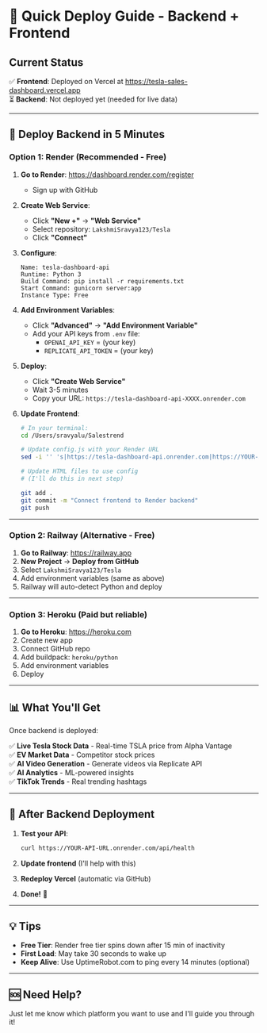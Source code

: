 # 🚀 Quick Deploy Guide - Backend + Frontend

## Current Status
✅ **Frontend**: Deployed on Vercel at https://tesla-sales-dashboard.vercel.app  
⏳ **Backend**: Not deployed yet (needed for live data)

---

## 🎯 Deploy Backend in 5 Minutes

### **Option 1: Render (Recommended - Free)**

1. **Go to Render**: https://dashboard.render.com/register
   - Sign up with GitHub

2. **Create Web Service**:
   - Click **"New +"** → **"Web Service"**
   - Select repository: `LakshmiSravya123/Tesla`
   - Click **"Connect"**

3. **Configure**:
   ```
   Name: tesla-dashboard-api
   Runtime: Python 3
   Build Command: pip install -r requirements.txt
   Start Command: gunicorn server:app
   Instance Type: Free
   ```

4. **Add Environment Variables**:
   - Click **"Advanced"** → **"Add Environment Variable"**
   - Add your API keys from `.env` file:
     - `OPENAI_API_KEY` = (your key)
     - `REPLICATE_API_TOKEN` = (your key)

5. **Deploy**:
   - Click **"Create Web Service"**
   - Wait 3-5 minutes
   - Copy your URL: `https://tesla-dashboard-api-XXXX.onrender.com`

6. **Update Frontend**:
   ```bash
   # In your terminal:
   cd /Users/sravyalu/Salestrend
   
   # Update config.js with your Render URL
   sed -i '' 's|https://tesla-dashboard-api.onrender.com|https://YOUR-ACTUAL-URL.onrender.com|g' dashboard/config.js
   
   # Update HTML files to use config
   # (I'll do this in next step)
   
   git add .
   git commit -m "Connect frontend to Render backend"
   git push
   ```

---

### **Option 2: Railway (Alternative - Free)**

1. **Go to Railway**: https://railway.app
2. **New Project** → **Deploy from GitHub**
3. Select `LakshmiSravya123/Tesla`
4. Add environment variables (same as above)
5. Railway will auto-detect Python and deploy

---

### **Option 3: Heroku (Paid but reliable)**

1. **Go to Heroku**: https://heroku.com
2. Create new app
3. Connect GitHub repo
4. Add buildpack: `heroku/python`
5. Add environment variables
6. Deploy

---

## 📊 What You'll Get

Once backend is deployed:

✅ **Live Tesla Stock Data** - Real-time TSLA price from Alpha Vantage  
✅ **EV Market Data** - Competitor stock prices  
✅ **AI Video Generation** - Generate videos via Replicate API  
✅ **AI Analytics** - ML-powered insights  
✅ **TikTok Trends** - Real trending hashtags  

---

## 🔧 After Backend Deployment

1. **Test your API**:
   ```bash
   curl https://YOUR-API-URL.onrender.com/api/health
   ```

2. **Update frontend** (I'll help with this)

3. **Redeploy Vercel** (automatic via GitHub)

4. **Done!** 🎉

---

## 💡 Tips

- **Free Tier**: Render free tier spins down after 15 min of inactivity
- **First Load**: May take 30 seconds to wake up
- **Keep Alive**: Use UptimeRobot.com to ping every 14 minutes (optional)

---

## 🆘 Need Help?

Just let me know which platform you want to use and I'll guide you through it!
